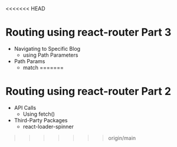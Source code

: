 <<<<<<< HEAD
# Routing using react-router Part 3

- Navigating to Specific Blog
  - using Path Parameters
- Path Params
  - match
=======
# Routing using react-router Part 2

- API Calls
  - Using fetch()
- Third-Party Packages
  - react-loader-spinner
>>>>>>> origin/main
